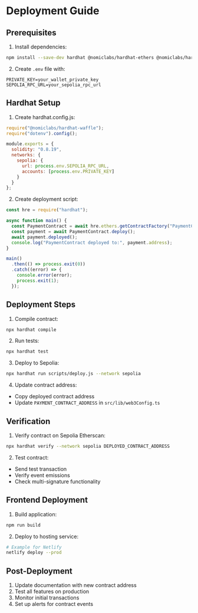 # Deployment Guide

## Prerequisites

1. Install dependencies:
```bash
npm install --save-dev hardhat @nomiclabs/hardhat-ethers @nomiclabs/hardhat-waffle ethereum-waffle chai @openzeppelin/contracts dotenv
```

2. Create `.env` file with:
```
PRIVATE_KEY=your_wallet_private_key
SEPOLIA_RPC_URL=your_sepolia_rpc_url
```

## Hardhat Setup

1. Create hardhat.config.js:
```javascript
require("@nomiclabs/hardhat-waffle");
require("dotenv").config();

module.exports = {
  solidity: "0.8.19",
  networks: {
    sepolia: {
      url: process.env.SEPOLIA_RPC_URL,
      accounts: [process.env.PRIVATE_KEY]
    }
  }
};
```

2. Create deployment script:
```javascript
const hre = require("hardhat");

async function main() {
  const PaymentContract = await hre.ethers.getContractFactory("PaymentContract");
  const payment = await PaymentContract.deploy();
  await payment.deployed();
  console.log("PaymentContract deployed to:", payment.address);
}

main()
  .then(() => process.exit(0))
  .catch((error) => {
    console.error(error);
    process.exit(1);
  });
```

## Deployment Steps

1. Compile contract:
```bash
npx hardhat compile
```

2. Run tests:
```bash
npx hardhat test
```

3. Deploy to Sepolia:
```bash
npx hardhat run scripts/deploy.js --network sepolia
```

4. Update contract address:
- Copy deployed contract address
- Update `PAYMENT_CONTRACT_ADDRESS` in `src/lib/web3Config.ts`

## Verification

1. Verify contract on Sepolia Etherscan:
```bash
npx hardhat verify --network sepolia DEPLOYED_CONTRACT_ADDRESS
```

2. Test contract:
- Send test transaction
- Verify event emissions
- Check multi-signature functionality

## Frontend Deployment

1. Build application:
```bash
npm run build
```

2. Deploy to hosting service:
```bash
# Example for Netlify
netlify deploy --prod
```

## Post-Deployment

1. Update documentation with new contract address
2. Test all features on production
3. Monitor initial transactions
4. Set up alerts for contract events
